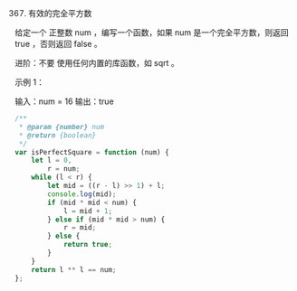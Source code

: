 367. 有效的完全平方数

给定一个 正整数 num ，编写一个函数，如果 num 是一个完全平方数，则返回 true ，否则返回 false 。

进阶：不要 使用任何内置的库函数，如 sqrt 。

示例 1：

输入：num = 16
输出：true

```js
/**
 * @param {number} num
 * @return {boolean}
 */
var isPerfectSquare = function (num) {
    let l = 0,
        r = num;
    while (l < r) {
        let mid = ((r - l) >> 1) + l;
        console.log(mid);
        if (mid * mid < num) {
            l = mid + 1;
        } else if (mid * mid > num) {
            r = mid;
        } else {
            return true;
        }
    }
    return l ** l == num;
};
```
